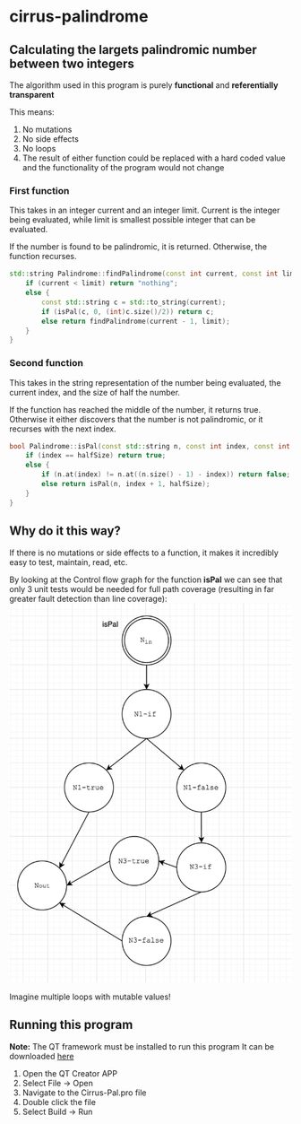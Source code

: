 # cirrus-palindrome

## Calculating the largets palindromic number between two integers

The algorithm used in this program is purely **functional** and **referentially transparent**

This means: 
1. No mutations
2. No side effects
4. No loops
3. The result of either function could be replaced with a hard coded value and the functionality of the program would not change

### First function

This takes in an integer current and an integer limit. Current is the integer being evaluated, while limit 
    is smallest possible integer that can be evaluated.

If the number is found to be palindromic, it is returned. Otherwise, the function recurses.
```c++
std::string Palindrome::findPalindrome(const int current, const int limit) {
    if (current < limit) return "nothing";
    else {
        const std::string c = std::to_string(current);
        if (isPal(c, 0, (int)c.size()/2)) return c;
        else return findPalindrome(current - 1, limit);
    }
}
```

### Second function

This takes in the string representation of the number being evaluated, the current index, and the size of half the number.

If the function has reached the middle of the number, it returns true. Otherwise it either discovers that the number is not palindromic, or it recurses with the next index.

```c++
bool Palindrome::isPal(const std::string n, const int index, const int halfSize) {
    if (index == halfSize) return true;
    else {
        if (n.at(index) != n.at((n.size() - 1) - index)) return false;
        else return isPal(n, index + 1, halfSize);
    }
}
```

## Why do it this way?

If there is no mutations or side effects to a function, it makes it incredibly easy to test, maintain, read, etc. 

By looking at the Control flow graph for the function **isPal** we can see that only 3 unit tests would be needed for full path coverage (resulting in far greater fault detection than line coverage):
![alt text](isPal.png "isPal CFG")

Imagine multiple loops with mutable values! 

## Running this program 

**Note:** The QT framework must be installed to run this program
        It can be downloaded [here](https://www.qt.io/download?hsCtaTracking=e7149b67-6bc4-4d7a-92d8-2a6198e7c0ef%7Cd589f70e-c5bb-44bc-bded-5f11d520fa77)

1. Open the QT Creator APP
2. Select File -> Open
3. Navigate to the Cirrus-Pal.pro file
4. Double click the file
5. Select Build -> Run

